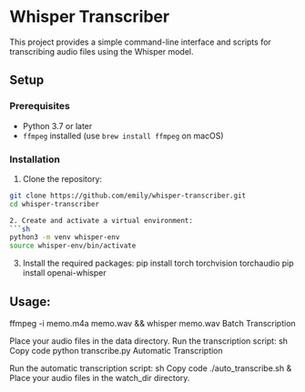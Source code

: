 # Whisper Transcriber

This project provides a simple command-line interface and scripts for transcribing audio files using the Whisper model.

## Setup

### Prerequisites

- Python 3.7 or later
- `ffmpeg` installed (use `brew install ffmpeg` on macOS)

### Installation

1. Clone the repository:

```sh
git clone https://github.com/emily/whisper-transcriber.git
cd whisper-transcriber

2. Create and activate a virtual environment:
```sh
python3 -m venv whisper-env
source whisper-env/bin/activate
```
3. Install the required packages:
pip install torch torchvision torchaudio
pip install openai-whisper

## Usage:
ffmpeg -i memo.m4a memo.wav && whisper memo.wav
Batch Transcription

Place your audio files in the data directory.
Run the transcription script:
sh
Copy code
python transcribe.py
Automatic Transcription

Run the automatic transcription script:
sh
Copy code
./auto_transcribe.sh &
Place your audio files in the watch_dir directory.

